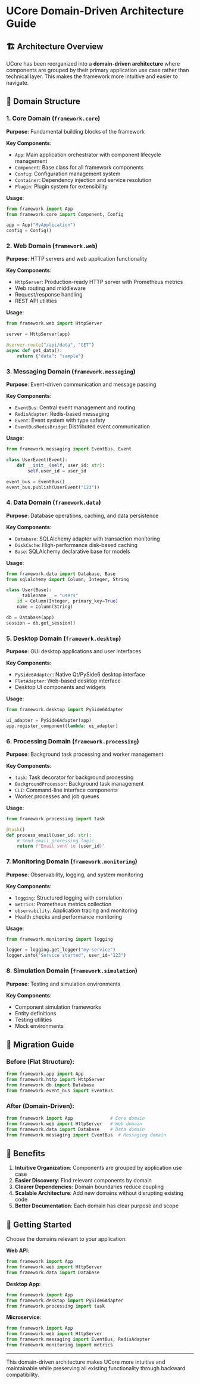 # UCore Domain-Driven Architecture Guide

## 🏗️ **Architecture Overview**

UCore has been reorganized into a **domain-driven architecture** where components are grouped by their primary application use case rather than technical layer. This makes the framework more intuitive and easier to navigate.

## 📁 **Domain Structure**

### **1. Core Domain** (`framework.core`)
**Purpose**: Fundamental building blocks of the framework

**Key Components**:
- `App`: Main application orchestrator with component lifecycle management
- `Component`: Base class for all framework components
- `Config`: Configuration management system
- `Container`: Dependency injection and service resolution
- `Plugin`: Plugin system for extensibility

**Usage**:
```python
from framework import App
from framework.core import Component, Config

app = App("MyApplication")
config = Config()
```

### **2. Web Domain** (`framework.web`)
**Purpose**: HTTP servers and web application functionality

**Key Components**:
- `HttpServer`: Production-ready HTTP server with Prometheus metrics
- Web routing and middleware
- Request/response handling
- REST API utilities

**Usage**:
```python
from framework.web import HttpServer

server = HttpServer(app)

@server.route("/api/data", "GET")
async def get_data():
    return {"data": "sample"}
```

### **3. Messaging Domain** (`framework.messaging`)
**Purpose**: Event-driven communication and message passing

**Key Components**:
- `EventBus`: Central event management and routing
- `RedisAdapter`: Redis-based messaging
- `Event`: Event system with type safety
- `EventBusRedisBridge`: Distributed event communication

**Usage**:
```python
from framework.messaging import EventBus, Event

class UserEvent(Event):
    def __init__(self, user_id: str):
        self.user_id = user_id

event_bus = EventBus()
event_bus.publish(UserEvent("123"))
```

### **4. Data Domain** (`framework.data`)
**Purpose**: Database operations, caching, and data persistence

**Key Components**:
- `Database`: SQLAlchemy adapter with transaction monitoring
- `DiskCache`: High-performance disk-based caching
- `Base`: SQLAlchemy declarative base for models

**Usage**:
```python
from framework.data import Database, Base
from sqlalchemy import Column, Integer, String

class User(Base):
    __tablename__ = "users"
    id = Column(Integer, primary_key=True)
    name = Column(String)

db = Database(app)
session = db.get_session()
```

### **5. Desktop Domain** (`framework.desktop`)
**Purpose**: GUI desktop applications and user interfaces

**Key Components**:
- `PySide6Adapter`: Native Qt/PySide6 desktop interface
- `FletAdapter`: Web-based desktop interface
- Desktop UI components and widgets

**Usage**:
```python
from framework.desktop import PySide6Adapter

ui_adapter = PySide6Adapter(app)
app.register_component(lambda: ui_adapter)
```

### **6. Processing Domain** (`framework.processing`)
**Purpose**: Background task processing and worker management

**Key Components**:
- `task`: Task decorator for background processing
- `BackgroundProcessor`: Background task management
- `CLI`: Command-line interface components
- Worker processes and job queues

**Usage**:
```python
from framework.processing import task

@task()
def process_email(user_id: str):
    # Send email processing logic
    return f"Email sent to {user_id}"
```

### **7. Monitoring Domain** (`framework.monitoring`)
**Purpose**: Observability, logging, and system monitoring

**Key Components**:
- `logging`: Structured logging with correlation
- `metrics`: Prometheus metrics collection
- `observability`: Application tracing and monitoring
- Health checks and performance monitoring

**Usage**:
```python
from framework.monitoring import logging

logger = logging.get_logger("my-service")
logger.info("Service started", user_id="123")
```

### **8. Simulation Domain** (`framework.simulation`)
**Purpose**: Testing and simulation environments

**Key Components**:
- Component simulation frameworks
- Entity definitions
- Testing utilities
- Mock environments

## 🔄 **Migration Guide**

### **Before (Flat Structure)**:
```python
from framework.app import App
from framework.http import HttpServer
from framework.db import Database
from framework.event_bus import EventBus
```

### **After (Domain-Driven)**:
```python
from framework import App              # Core domain
from framework.web import HttpServer   # Web domain
from framework.data import Database    # Data domain
from framework.messaging import EventBus  # Messaging domain
```

## 🎯 **Benefits**

1. **Intuitive Organization**: Components are grouped by application use case
2. **Easier Discovery**: Find relevant components by domain
3. **Clearer Dependencies**: Domain boundaries reduce coupling
4. **Scalable Architecture**: Add new domains without disrupting existing code
5. **Better Documentation**: Each domain has clear purpose and scope

## 🚀 **Getting Started**

Choose the domains relevant to your application:

**Web API**:
```python
from framework import App
from framework.web import HttpServer
from framework.data import Database
```

**Desktop App**:
```python
from framework import App
from framework.desktop import PySide6Adapter
from framework.processing import task
```

**Microservice**:
```python
from framework import App
from framework.web import HttpServer
from framework.messaging import EventBus, RedisAdapter
from framework.monitoring import metrics
```

---

This domain-driven architecture makes UCore more intuitive and maintainable while preserving all existing functionality through backward compatibility.
